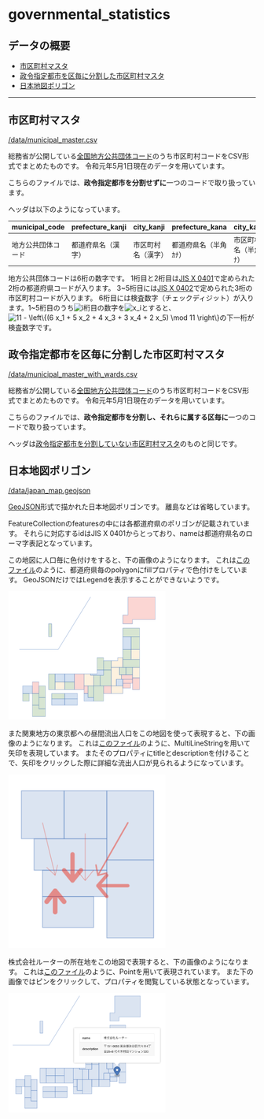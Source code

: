 # governmental_statistics

## データの概要
* [市区町村マスタ](#市区町村マスタ)
* [政令指定都市を区毎に分割した市区町村マスタ](#政令指定都市を区毎に分割した市区町村マスタ)
* [日本地図ポリゴン](#日本地図ポリゴン)
---

## 市区町村マスタ
[/data/municipal_master.csv](/data/municipal_master.csv)

総務省が公開している[全国地方公共団体コード](https://www.soumu.go.jp/denshijiti/code.html)のうち市区町村コードをCSV形式でまとめたものです。
令和元年5月1日現在のデータを用いています。

こちらのファイルでは、**政令指定都市を分割せずに**一つのコードで取り扱っています。

ヘッダは以下のようになっています。

| municipal_code | prefecture_kanji | city_kanji | prefecture_kana | city_kana |
| ---- | ---- | ---- | ---- | ---- |
| 地方公共団体コード | 都道府県名（漢字） | 市区町村名（漢字） | 都道府県名（半角ｶﾅ） | 市区町村名（半角ｶﾅ） |

地方公共団体コードは6桁の数字です。
1桁目と2桁目は[JIS X 0401](https://www.jisc.go.jp/app/jis/general/GnrJISNumberNameSearchList?show&jisStdNo=X0401)で定められた2桁の都道府県コードが入ります。
3\~5桁目には[JIS X 0402](https://www.jisc.go.jp/app/jis/general/GnrJISNumberNameSearchList?show&jisStdNo=X0402)で定められた3桁の市区町村コードが入ります。
6桁目には検査数字（チェックディジット）が入ります。1\~5桁目のうち<img src="https://latex.codecogs.com/svg.image?i" alt="i">桁目の数字を<img src="https://latex.codecogs.com/svg.image?x_i" alt="x_i">とすると、<img src="https://latex.codecogs.com/svg.image?11&space;-&space;\left\{(6&space;x_1&space;&plus;&space;5&space;x_2&space;&plus;&space;4&space;x_3&space;&plus;&space;3&space;x_4&space;&plus;&space;2&space;x_5)&space;\mod&space;11&space;\right\}" alt="11 - \left\{(6 x_1 + 5 x_2 + 4 x_3 + 3 x_4 + 2 x_5) \mod 11 \right\}">の下一桁が検査数字です。

## 政令指定都市を区毎に分割した市区町村マスタ
[/data/municipal_master_with_wards.csv](/data/municipal_master_with_wards.csv)

総務省が公開している[全国地方公共団体コード](https://www.soumu.go.jp/denshijiti/code.html)のうち市区町村コードをCSV形式でまとめたものです。
令和元年5月1日現在のデータを用いています。

こちらのファイルでは、**政令指定都市を分割し、それらに属する区毎に**一つのコードで取り扱っています。

ヘッダは[政令指定都市を分割していない市区町村マスタ](#市区町村マスタ)のものと同じです。

## 日本地図ポリゴン
[/data/japan_map.geojson](/data/japan_map.geojson)

[GeoJSON](https://geojson.org)形式で描かれた日本地図ポリゴンです。
離島などは省略しています。

FeatureCollectionのfeaturesの中には各都道府県のポリゴンが記載されています。
それらに対応するidはJIS X 0401からとっており、nameは都道府県名のローマ字表記となっています。

この地図に人口毎に色付けをすると、下の画像のようになります。
これは[このファイル](https://github.com/rooter-inc/governmental_statistics/blob/1eccdf149b4d478556fa045876dc30d5920eb619/data/japan_map.geojson)のように、都道府県毎のpolygonにfillプロパティで色付けをしています。
GeoJSONだけではLegendを表示することができないようです。

<img src="/images/population_map.png" alt="都道府県人口階級区分図" width="320px">

また関東地方の東京都への昼間流出人口をこの地図を使って表現すると、下の画像のようになります。
これは[このファイル](https://github.com/rooter-inc/governmental_statistics/blob/7143f7d2e5d1dd98477caa25d7333a656c69ff71/data/japan_map.geojson)のように、MultiLineStringを用いて矢印を表現しています。
またそのプロパティにtitleとdescriptionを付けることで、矢印をクリックした際に詳細な流出人口が見られるようになっています。

<img src="/images/tokyo_inflow.png" alt="関東地方各県の東京都への昼間流出人口" width="320px">

株式会社ルーターの所在地をこの地図で表現すると、下の画像のようになります。
これは[このファイル](https://github.com/rooter-inc/governmental_statistics/blob/d70e00513f9030cdf5f581eede9ce3ba8af04282/data/japan_map.geojson)のように、Pointを用いて表現されています。
また下の画像ではピンをクリックして、プロパティを閲覧している状態となっています。

<img src="/images/rooter_address.png" alt="株式会社ルーターの所在地" width="320px">
